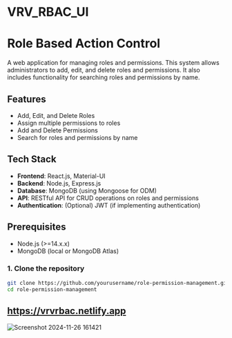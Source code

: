 # VRV_RBAC_UI
# Role Based Action Control

A web application for managing roles and permissions. This system allows administrators to add, edit, and delete roles and permissions. It also includes functionality for searching roles and permissions by name.

## Features
- Add, Edit, and Delete Roles
- Assign multiple permissions to roles
- Add and Delete Permissions
- Search for roles and permissions by name

## Tech Stack
- **Frontend**: React.js, Material-UI
- **Backend**: Node.js, Express.js
- **Database**: MongoDB (using Mongoose for ODM)
- **API**: RESTful API for CRUD operations on roles and permissions
- **Authentication**: (Optional) JWT (if implementing authentication)

## Prerequisites
- Node.js (>=14.x.x)
- MongoDB (local or MongoDB Atlas)



### 1. Clone the repository
```bash
git clone https://github.com/yourusername/role-permission-management.git
cd role-permission-management
```
## https://vrvrbac.netlify.app
![Screenshot 2024-11-26 161421](https://github.com/user-attachments/assets/ce021cbd-6ef1-4589-8b40-c7f780e7822b)
